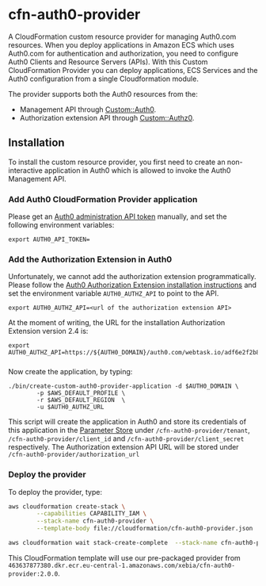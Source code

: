 # cfn-auth0-provider
A CloudFormation custom resource provider for managing Auth0.com resources.  When you deploy applications in Amazon ECS which uses Auth0.com for authentication and authorization, you need to configure Auth0 Clients and Resource Servers (APIs).  With this Custom CloudFormation Provider you can deploy applications, ECS Services and the Auth0 configuration from a single Cloudformation module.

The provider supports both the Auth0 resources from the: 

- Management API through [Custom::Auth0](docs/auth0.md).
- Authorization extension API through [Custom::Authz0](docs/authz0.md).

## Installation
To install the custom resource provider, you first need to create an non-interactive application in Auth0
which is allowed to invoke the Auth0 Management API.

### Add Auth0 CloudFormation Provider application
Please get an [Auth0 administration API token](https://auth0.com/docs/api/management/v2/tokens#get-a-token-manually) manually, and set the
following environment variables:

```
export AUTH0_API_TOKEN=
```

### Add the Authorization Extension in Auth0
Unfortunately, we cannot add the authorization extension programmatically. Please follow the [Auth0 Authorization Extension installation instructions](https://auth0.com/docs/extensions/authorization-extension/v2/implementation/installation) and set the environment variable `AUTH0_AUTHZ_API` to point to the API.

```
export AUTH0_AUTHZ_API=<url of the authorization extension API>
```

At the moment of writing, the URL for the installation Authorization Extension version 2.4 is:
```
export  AUTH0_AUTHZ_API=https://${AUTH0_DOMAIN}/auth0.com/webtask.io/adf6e2f2b84784b57522e3b19dfc9201
```

### 

Now create the application, by typing:
```
./bin/create-custom-auth0-provider-application -d $AUTH0_DOMAIN \
		-p $AWS_DEFAULT_PROFILE \
		-r $AWS_DEFAULT_REGION  \
		-u $AUTH0_AUTHZ_URL
```

This script will create the application in Auth0 and store its credentials of this application in the
[Parameter Store](https://docs.aws.amazon.com/systems-manager/latest/userguide/systems-manager-paramstore.html) under
`/cfn-auth0-provider/tenant`, `/cfn-auth0-provider/client_id` and `/cfn-auth0-provider/client_secret`
respectively. The Authorization extension API URL will be stored under `/cfn-auth0-provider/authorization_url`


### Deploy the provider
To deploy the provider, type:

```sh
aws cloudformation create-stack \
        --capabilities CAPABILITY_IAM \
        --stack-name cfn-auth0-provider \
        --template-body file://cloudformation/cfn-auth0-provider.json

aws cloudformation wait stack-create-complete  --stack-name cfn-auth0-provider
```

This CloudFormation template will use our pre-packaged provider from `463637877380.dkr.ecr.eu-central-1.amazonaws.com/xebia/cfn-auth0-provider:2.0.0`.

